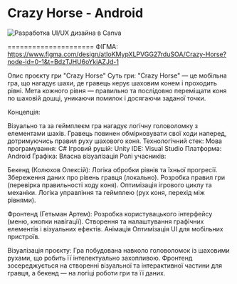 # Crazy Horse - Android

![Разработка UI/UX дизайна в Canva](https://github.com/Kolyhov/Horse_android/blob/main/IMAGE%202025-02-09%2013%3A49%3A20.jpg)



=====================
ФІГМА: https://www.figma.com/design/atIoKMypXLPVGG27rduSOA/Crazy-Horse?node-id=0-1&t=BdzTJHU6oYkiAZJd-1



Опис проєкту гри "Crazy Horse"
Суть гри:
"Crazy Horse" — це мобільна гра, що нагадує шахи, де гравець керує шаховим конем і проходить рівні. Мета кожного рівня — правильно та послідовно переміщати коня по шаховій дошці, уникаючи помилок і досягаючи заданої точки.

Концепція:

Візуально та за геймплеєм гра нагадує логічну головоломку з елементами шахів.
Гравець повинен обмірковувати свої ходи наперед, дотримуючись правил руху шахового коня.
Технологічний стек:
Мова програмування: C#
Ігровий рушій: Unity
IDE: Visual Studio
Платформа: Android
Графіка: Власна візуалізація
Ролі учасників:

Бекенд (Колюхов Олексій):
Логіка обробки рівнів та їхньої прогресії.
Збереження даних про рівень гравця (локально).
Розробка правил гри (перевірка правильності ходу коня).
Оптимізація ігрового циклу та механіки.
Логіка управління та геймплею (рух коня, перехід між рівнями).

Фронтенд (Гетьман Артем):
Розробка користувацького інтерфейсу (меню, кнопки навігації).
Створення та налаштування графічних елементів і візуальних ефектів.
Анімація
Оптимізація UI для мобільних пристроїв.

Візуалізація проєкту:
Гра побудована навколо головоломок із шаховими рухами, що робить її інтелектуально захопливою. Фронтенд зосереджується на створенні візуальної та інтерактивної частини для гравця, а бекенд — на логіці роботи гри та її даних.
